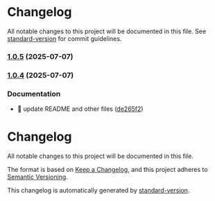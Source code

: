 # Changelog

All notable changes to this project will be documented in this file. See [standard-version](https://github.com/conventional-changelog/standard-version) for commit guidelines.

### [1.0.5](https://github.com/ioncakephper/js-starter/compare/v1.0.4...v1.0.5) (2025-07-07)

### [1.0.4](https://github.com/ioncakephper/js-starter/compare/v1.0.3...v1.0.4) (2025-07-07)


### Documentation

* :memo: update README and other files ([de265f2](https://github.com/ioncakephper/js-starter/commit/de265f2c7aaa638f46779d7c3522f3baa92397a3))

# Changelog

All notable changes to this project will be documented in this file.

The format is based on [Keep a Changelog](https://keepachangelog.com/en/1.0.0/), and this project adheres to [Semantic Versioning](https://semver.org/spec/v2.0.0.html).

This changelog is automatically generated by [standard-version](https://github.com/conventional-changelog/standard-version).
